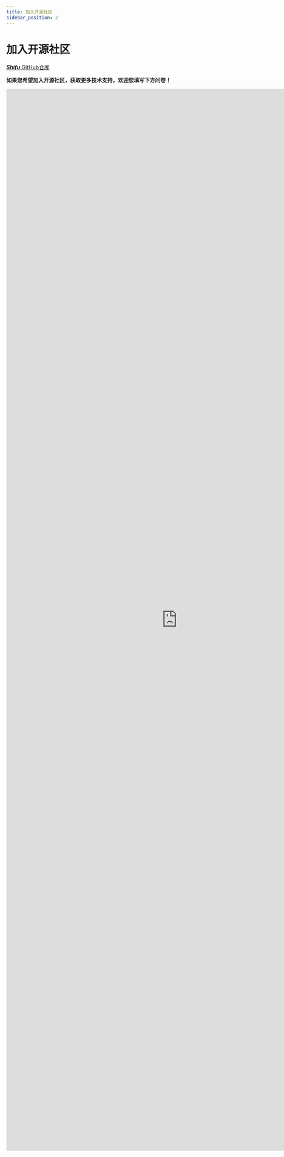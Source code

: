 ```yaml
---
title: 加入开源社区
sidebar_position: 2
---
```


# 加入开源社区

[***Shifu*** GitHub仓库](https://github.com/Edgenesis/shifu)

**如果您希望加入开源社区，获取更多技术支持，欢迎您填写下方问卷！**

<iframe height="2800" width="900" src="https://wj.qq.com/s2/10467370/d9ac/" frameborder="0" allowfullscreen sandbox="allow-same-origin allow-scripts allow-modals allow-downloads allow-forms allow-popups"></iframe>
